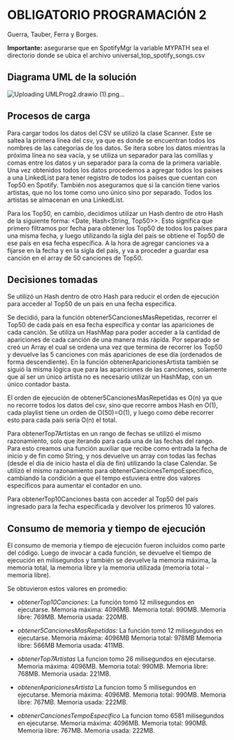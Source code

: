 # OBLIGATORIO PROGRAMACIÓN 2

Guerra, Tauber, Ferra y Borges.

**Importante:** asegurarse que en SpotifyMgr la variable MYPATH sea el directorio donde se ubica el archivo universal_top_spotify_songs.csv

## Diagrama UML de la solución
![Uploading UMLProg2.drawio (1).png…]()


## Procesos de carga

Para cargar todos los datos del CSV se utilizó la clase Scanner. Este se saltea la primera línea del csv, ya que es donde se encuentran todos los nombres de las categorías de los datos. Se itera sobre los datos mientras la próxima línea no sea vacía, y se utiliza un separador para las comillas y comas entre los datos y un separador para la coma de la primera variable. Una vez obtenidos todos los datos procedemos a agregar todos los países a una LinkedList para tener registro de todos los países que cuentan con Top50 en Spotify. También nos aseguramos que si la canción tiene varios artistas, que no los tome como uno único sino por separado. Todos los artistas se almacenan en una LinkedList. 

Para los Top50, en cambio, decidimos utilizar un Hash dentro de otro Hash de la siguiente forma: <Date, Hash<String, Top50>>. Esto significa que primero filtramos por fecha para obtener los Top50 de todos los países para una misma fecha, y luego utilizando la sigla del país se obtiene el Top50 de ese país en esa fecha específica. A la hora de agregar canciones va a fijarse en la fecha y en la sigla del país, y va a proceder a guardar esa canción en el array de 50 canciones de Top50.


## Decisiones tomadas

Se utilizó un Hash dentro de otro Hash para reducir el orden de ejecución para acceder al Top50 de un país en una fecha específica.

Se decidió, para la función obtener5CancionesMasRepetidas, recorrer el Top50 de cada país en esa fecha específica y contar las apariciones de cada canción. Se utiliza un HashMap para poder acceder a la cantidad de apariciones de cada canción de una manera más rápida. Por separado se creó un Array el cual se ordena una vez que termina de recorrer los Top50  y devuelve las 5 canciones con más apariciones de ese día (ordenados de forma descendiente). En la función obtenerAparicionesArtista también se siguió la misma lógica que para las apariciones de las canciones, solamente que al ser un único artista no es necesario utilizar un HashMap, con un único contador basta. 

El orden de ejecución de obtener5CancionesMasRepetidas es O(n) ya que no recorre todos los datos del csv, sino que recorre ambos Hash en O(1), cada playlist tiene un orden de O(50)=O(1), y luego como debe recorrer esto para cada país sería O(n) el total.

Para obtenerTop7Artistas en un rango de fechas se utilizó el mismo razonamiento, solo que iterando para cada una de las fechas del rango. Para esto creamos una función auxiliar que recibe como entrada la fecha de inicio y de fin como String, y nos devuelve un array con todas las fechas (desde el día de inicio hasta el día de fin) utilizando la clase Calendar. Se utilizó el mismo razonamiento para obtenerCancionesTempoEspecifico, cambiando la condición a que el tempo estuviera entre dos valores específicos para aumentar el contador en uno.

Para obtenerTop10Canciones basta con acceder al Top50 del país ingresado para la fecha especificada y devolver los primeros 10 valores.

## Consumo de memoria y tiempo de ejecución

El consumo de memoria y tiempo de ejecución fueron incluidos como parte del código. Luego de invocar a cada función, se devuelve el tiempo de ejecución en milisegundos y también se devuelve la memoria máxima, la memoria total, la memoria libre y la memoria utilizada (memoria total - memoria libre). 

Se obtuvieron estos valores en promedio: 

 - *obtenerTop10Canciones:*
La función tomó 12 milisegundos en ejecutarse. 
Memoria máxima: 4096MB.
Memoria total: 990MB.
Memoria libre: 769MB. 
Memoria usada: 220MB.

 - *obtener5CancionesMasRepetidas:*
La función tomó 12 milisegundos en ejecutarse.
Memoria máxima: 4096MB
Memoria total: 978MB
Memoria libre: 566MB
Memoria usada: 411MB.
 
  - *obtenerTop7Artistas*
 La funcion tomo 26 milisegundos en ejecutarse.
Memoria máxima: 4096MB.
Memoria total: 990MB.
Memoria libre: 768MB.
Memoria usada: 221MB.

 - *obtenerAparicionesArtista*
 La funcion tomo 5 milisegundos en ejecutarse.
Memoria máxima: 4096MB.
Memoria total: 990MB.
Memoria libre: 767MB.
Memoria usada: 222MB.

 - *obtenerCancionesTempoEspecifico*
La funcion tomo 6581 milisegundos en ejecutarse.
Memoria máxima: 4096MB.
Memoria total: 990MB.
Memoria libre: 767MB.
Memoria usada: 222MB.
